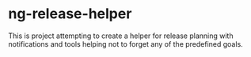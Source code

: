 # ng-release-helper
This is project attempting to create a helper for release planning with notifications and tools helping not to forget any of the predefined goals.
